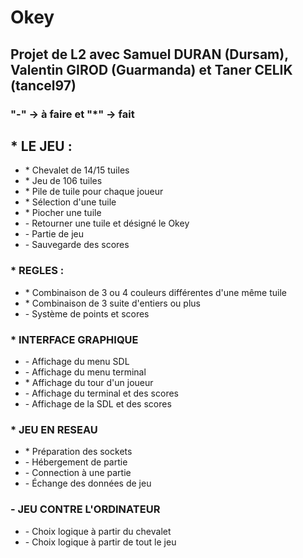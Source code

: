 <DOCTYPE html>
  <head>
  </head>
  <body>
    <h1>Okey</h1>
    <h2>Projet de L2 avec Samuel DURAN (Dursam), Valentin GIROD (Guarmanda) et Taner CELIK (tancel97)</h2>
    <h3>"-" -> à faire et "*" -> fait</h3>
    <h2>* LE JEU :</h2>
    <ul>
      <li>* Chevalet de 14/15 tuiles</li>
      <li>* Jeu de 106 tuiles</li>
      <li>* Pile de tuile pour chaque joueur</li>
      <li>* Sélection d'une tuile </li>
      <li>* Piocher une tuile </li>
      <li>- Retourner une tuile et désigné le Okey </li>
      <li>- Partie de jeu </li>
      <li>- Sauvegarde des scores </li>
    </ul>
    <h3>* REGLES :</h3>
    <ul>
      <li>* Combinaison de 3 ou 4 couleurs différentes d'une même tuile </li>
      <li>* Combinaison de 3 suite d'entiers ou plus </li>
      <li>- Système de points et scores </li>
    </ul>
    <h3>* INTERFACE GRAPHIQUE</h3>
    <ul>
      <li>- Affichage du menu SDL</li>
      <li>- Affichage du menu terminal</li>
      <li>* Affichage du tour d'un joueur </li>
      <li>- Affichage du terminal et des scores</li>
      <li>- Affichage de la SDL et des scores</li>
    </ul>
    <h3>* JEU EN RESEAU</h3>
    <ul>
      <li>* Préparation des sockets</li>
      <li>- Hébergement de partie</li>
      <li>- Connection à une partie</li>
      <li>- Échange des données de jeu</li>
    </ul>
    <h3>- JEU CONTRE L'ORDINATEUR</h3>
    <ul>
      <li>- Choix logique à partir du chevalet </li>
      <li>- Choix logique à partir de tout le jeu </li>
    </ul>
  </body>
</html>
